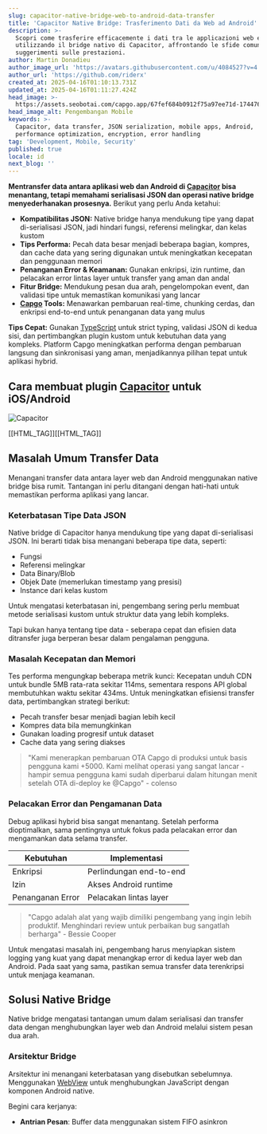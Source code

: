```yaml
---
slug: capacitor-native-bridge-web-to-android-data-transfer
title: 'Capacitor Native Bridge: Trasferimento Dati da Web ad Android'
description: >-
  Scopri come trasferire efficacemente i dati tra le applicazioni web e Android
  utilizzando il bridge nativo di Capacitor, affrontando le sfide comuni e i
  suggerimenti sulle prestazioni.
author: Martin Donadieu
author_image_url: 'https://avatars.githubusercontent.com/u/4084527?v=4'
author_url: 'https://github.com/riderx'
created_at: 2025-04-16T01:10:13.731Z
updated_at: 2025-04-16T01:11:27.424Z
head_image: >-
  https://assets.seobotai.com/capgo.app/67fef684b0912f75a97ee71d-1744765887424.jpg
head_image_alt: Pengembangan Mobile
keywords: >-
  Capacitor, data transfer, JSON serialization, mobile apps, Android,
  performance optimization, encryption, error handling
tag: 'Development, Mobile, Security'
published: true
locale: id
next_blog: ''
---
```


**Mentransfer data antara aplikasi web dan Android di [Capacitor](https://capacitorjscom/) bisa menantang, tetapi memahami serialisasi JSON dan operasi native bridge menyederhanakan prosesnya.** Berikut yang perlu Anda ketahui:

-   **Kompatibilitas JSON:** Native bridge hanya mendukung tipe yang dapat di-serialisasi JSON, jadi hindari fungsi, referensi melingkar, dan kelas kustom
-   **Tips Performa:** Pecah data besar menjadi beberapa bagian, kompres, dan cache data yang sering digunakan untuk meningkatkan kecepatan dan penggunaan memori
-   **Penanganan Error & Keamanan:** Gunakan enkripsi, izin runtime, dan pelacakan error lintas layer untuk transfer yang aman dan andal
-   **Fitur Bridge:** Mendukung pesan dua arah, pengelompokan event, dan validasi tipe untuk memastikan komunikasi yang lancar
-   **[Capgo](https://capgoapp/) Tools:** Menawarkan pembaruan real-time, chunking cerdas, dan enkripsi end-to-end untuk penanganan data yang mulus

**Tips Cepat:** Gunakan [TypeScript](https://wwwtypescriptlangorg/) untuk strict typing, validasi JSON di kedua sisi, dan pertimbangkan plugin kustom untuk kebutuhan data yang kompleks. Platform Capgo meningkatkan performa dengan pembaruan langsung dan sinkronisasi yang aman, menjadikannya pilihan tepat untuk aplikasi hybrid.

## Cara membuat plugin [Capacitor](https://capacitorjscom/) untuk iOS/Android

![Capacitor](https://assetsseobotaicom/capgoapp/67fef684b0912f75a97ee71d/7e137b9b90adb3934b29b03381f213c1jpg)

[[HTML_TAG]][[HTML_TAG]]

## Masalah Umum Transfer Data

Menangani transfer data antara layer web dan Android menggunakan native bridge bisa rumit. Tantangan ini perlu ditangani dengan hati-hati untuk memastikan performa aplikasi yang lancar.

### Keterbatasan Tipe Data JSON

Native bridge di Capacitor hanya mendukung tipe yang dapat di-serialisasi JSON. Ini berarti tidak bisa menangani beberapa tipe data, seperti:

-   Fungsi
-   Referensi melingkar
-   Data Binary/Blob
-   Objek Date (memerlukan timestamp yang presisi)
-   Instance dari kelas kustom

Untuk mengatasi keterbatasan ini, pengembang sering perlu membuat metode serialisasi kustom untuk struktur data yang lebih kompleks.

Tapi bukan hanya tentang tipe data - seberapa cepat dan efisien data ditransfer juga berperan besar dalam pengalaman pengguna.

### Masalah Kecepatan dan Memori

Tes performa mengungkap beberapa metrik kunci: Kecepatan unduh CDN untuk bundle 5MB rata-rata sekitar 114ms, sementara respons API global membutuhkan waktu sekitar 434ms. Untuk meningkatkan efisiensi transfer data, pertimbangkan strategi berikut:

-   Pecah transfer besar menjadi bagian lebih kecil
-   Kompres data bila memungkinkan
-   Gunakan loading progresif untuk dataset
-   Cache data yang sering diakses

> "Kami menerapkan pembaruan OTA Capgo di produksi untuk basis pengguna kami +5000. Kami melihat operasi yang sangat lancar - hampir semua pengguna kami sudah diperbarui dalam hitungan menit setelah OTA di-deploy ke @Capgo" - colenso

### Pelacakan Error dan Pengamanan Data

Debug aplikasi hybrid bisa sangat menantang. Setelah performa dioptimalkan, sama pentingnya untuk fokus pada pelacakan error dan mengamankan data selama transfer.

| Kebutuhan | Implementasi |
| --- | --- |
| Enkripsi | Perlindungan end-to-end |
| Izin | Akses Android runtime |
| Penanganan Error | Pelacakan lintas layer |

> "Capgo adalah alat yang wajib dimiliki pengembang yang ingin lebih produktif. Menghindari review untuk perbaikan bug sangatlah berharga" - Bessie Cooper

Untuk mengatasi masalah ini, pengembang harus menyiapkan sistem logging yang kuat yang dapat menangkap error di kedua layer web dan Android. Pada saat yang sama, pastikan semua transfer data terenkripsi untuk menjaga keamanan.

## Solusi Native Bridge

Native bridge mengatasi tantangan umum dalam serialisasi dan transfer data dengan menghubungkan layer web dan Android melalui sistem pesan dua arah.

### Arsitektur Bridge

Arsitektur ini menangani keterbatasan yang disebutkan sebelumnya. Menggunakan [WebView](https://enwikipediaorg/wiki/WebView) untuk menghubungkan JavaScript dengan komponen Android native.

Begini cara kerjanya:

-   **Antrian Pesan**: Buffer data menggunakan sistem FIFO asinkron